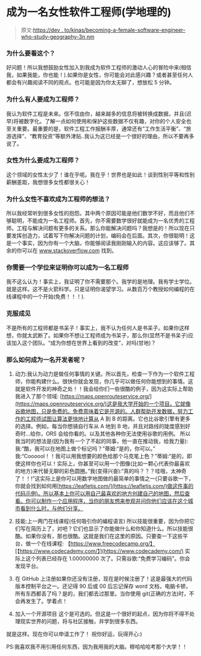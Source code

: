 # 成为一名女性软件工程师(学地理的)

> 原文:[https://dev . to/kinas/becoming-a-female-software-engineer-who-study-geography-3n nm](https://dev.to/kinas/becoming-a-female-software-engineer-who-studied-geography-3nnm)

### [](#why-should-you-read-this)为什么要看这个？

好问题！所以我想鼓励女性加入到我成为软件工程师的激动人心的冒险中来(相信我，如果我能，你也能！).如果你是女性，你可能会对此感兴趣？或者甚至任何人都会有兴趣阅读不同的观点。也可能是因为你太无聊了，想放松 5 分钟。

### [](#why-should-anyone-become-an-engineer)为什么有人要成为工程师？

我认为软件工程是未来。信不信由你，越来越多的信息将被转换成数据，并且(迟早)将被数字化。了解一点如何使用和保护这些数据不仅有趣，对你的个人安全也至关重要。最重要的是，软件工程工作报酬丰厚，通常还有“工作生活平衡”、“旅游选择”、“教育投资”等额外津贴..我认为这已经是一个很好的理由，所以不要再多说了。

### [](#why-should-a-women-become-an-engineer)女性为什么要成为工程师？

这个领域的女性太少了！谁在乎呢。我在乎！世界也是如此！谈到性别平等和性别薪酬差距，我想很多女性都很关心！

### [](#why-do-women-not-like-the-idea-of-becoming-an-engineer)为什么女性不喜欢成为工程师的想法？

所以我经常听到很多女性的抱怨。其中两个原因可能是他们数学不好，而且他们不够聪明，不能成为一名工程师。首先，你不需要数学很好就能成为一名优秀的工程师。工程与解决问题有更多的关系。那么你能解决问题吗？我想是的！所以现在只要发挥创造力，试着写下你解决问题的计划，编码会在后面。其次，你很聪明！这是一个事实，因为你有一个大脑，你能够阅读我刚刚输入的内容。这应该够了。其余的你可以在 www.stackoverflow.com 找到。

### 你需要一个学位来证明你可以成为一名工程师

我不这么认为！事实上，我证明了你不需要那个。我学的是地理。我有学士学位。就是这样。这不是火箭科学。只是证明你渴望学习。从数百万个教授如何编程的在线课程中的一个开始(免费！！！).

### [](#get-over-stereotypes)克服成见

不是所有的工程师都是书呆子！事实上，我不认为任何人是书呆子。如果你这样想，你就太武断了。如果你不想让工程师成为书呆子，那么你(显然不是书呆子)应该加入这个团队。“成为你想在世界上看到的改变”，对吗(甘地)？

### [](#so-how-to-become-a-developer-then)那么如何成为一名开发者呢？

1.  动力:我认为动力是做任何事情的关键。所以首先，检查一下作为一个软件工程师，你能构建什么。很快你就会发现，你几乎可以做任何你能想到的事情。这就是软件开发的神奇之处！！我会给你们一些很酷的例子，因为这实际上帮助我进入了那个领域:
    [https://maps.openrouteservice.org/](https://maps.openrouteservice.org/)这是我大学开始的一个项目。它就像谷歌地图，只是免费的。免费意味着它是开源的。人群帮助开发数据，努力工作的工程师试图让算法更快地计算从 A 到 B 的距离。它也比谷歌引擎有更多的选择。例如，每当你想骑自行车从 A 地到 B 地，并且对路线的陡度感到好奇时...给你，ORS 会给你看的。以及其他各种你无法使用谷歌的用例。
    所以我当时的想法是(因为我有一个了不起的同事，他一直在推动我，给我力量):
    我:“酷，我可以在地图上做个标记吗？”蒂姆:“是的，你可以。”
    我:“Coooool！！我可以用我想要的颜色给那个马克笔上色？”蒂姆:“是的，即使这样你也可以！实际上，你甚至可以用一个图像(比如一颗心代表你最喜欢的地方)来代替无聊的彩色圆圈。”我(变得兴奋):“真的吗？？？哇哦，太神奇了！！!"这实际上是你可以用数字地图做的最简单的事情之一(只要谷歌一下，你就会找到如何用[https://leafletjs.com/](https://leafletjs.com/)做这件事的代码示例)。所以基本上你可以用自己最喜欢的地方创建自己的地图，然后查看。你可以制作一个应用程序，当你的朋友想来参观并问你他们应该在这个城市看到什么时，与他们分享。

2.  技能:上一两门在线课程(任何吸引你的编程语言)
    所以技能很重要，因为你把它们写在简历上了，对吧？它们也显示了你能做什么和你知道什么。所以技能很酷。如果你没有，那也很酷。这就是我们在这里的原因。只要查一下这些平台，做一个在线课程:
    【https://www.freecodecamp.org/】
    [【https://www.codecademy.com/】](https://www.codecademy.com/)
    实际上这个列表已经存在 1.00000000 次了。只需谷歌:“免费学习编码”。你会发现平台。

3.  在 GitHub
    上注册如果你还没有注册，现在是时候注册了！这是最强大的代码版本控制平台之一。还记得 90 后或 00 后忘记保存 word 文档，电脑卡顿，所有东西都丢了吗？是的，我们都去过那里。当你使用 git(正确的方法)时，不会再发生了。学着点！

4.  加入一个开源项目
    这个是可选的。但这是一个很好的起点，因为你将不得不处理现实世界的问题，将与社区接触，并学到很多东西。

就是这样。现在你可以申请工作了！
祝你好运，玩得开心:)

PS:我喜欢我不用引用任何东西，因为我用我的大脑。穆哈哈哈考那个大学！！